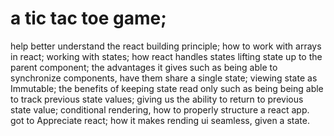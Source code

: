# a tic tac toe game;
help better understand the react building principle;
how to work with arrays in react;
working with states; how react handles states
lifting state up to the parent component; the advantages it gives such as being able to 
synchronize components, have them share a single state;
viewing state as Immutable; the benefits of keeping state read only
such as being being able to track previous state values; giving us the ability to return to previous state value;
conditional rendering,
how to properly structure a react app.
got to Appreciate react; how it makes rending ui seamless, given a state.